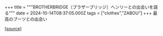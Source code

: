 +++
title = """BROTHERBRIDGE（ブラザーブリッジ）ヘンリーとの出会いを語る"""
date = 2024-10-14T08:37:05.000Z
tags = ["clothes","ZABOU"]
+++
最高のブーツとの出会い

[[source]](https://zabou.org/2024/10/14/309909/)
